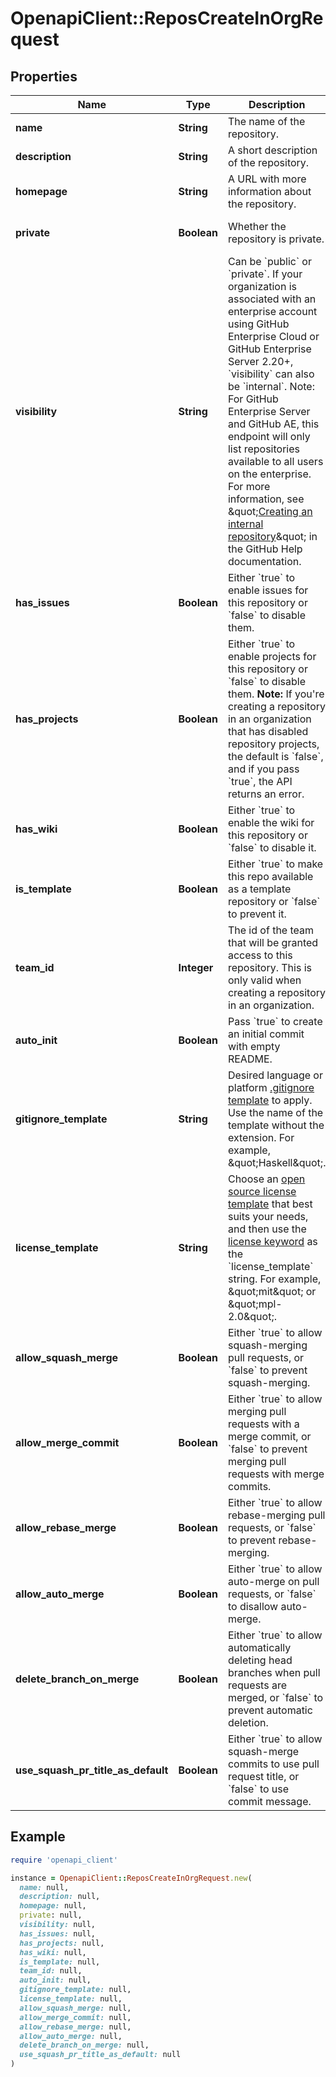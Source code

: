# OpenapiClient::ReposCreateInOrgRequest

## Properties

| Name | Type | Description | Notes |
| ---- | ---- | ----------- | ----- |
| **name** | **String** | The name of the repository. |  |
| **description** | **String** | A short description of the repository. | [optional] |
| **homepage** | **String** | A URL with more information about the repository. | [optional] |
| **private** | **Boolean** | Whether the repository is private. | [optional][default to false] |
| **visibility** | **String** | Can be &#x60;public&#x60; or &#x60;private&#x60;. If your organization is associated with an enterprise account using GitHub Enterprise Cloud or GitHub Enterprise Server 2.20+, &#x60;visibility&#x60; can also be &#x60;internal&#x60;. Note: For GitHub Enterprise Server and GitHub AE, this endpoint will only list repositories available to all users on the enterprise. For more information, see \&quot;[Creating an internal repository](https://docs.github.com/en/github/creating-cloning-and-archiving-repositories/about-repository-visibility#about-internal-repositories)\&quot; in the GitHub Help documentation. | [optional] |
| **has_issues** | **Boolean** | Either &#x60;true&#x60; to enable issues for this repository or &#x60;false&#x60; to disable them. | [optional][default to true] |
| **has_projects** | **Boolean** | Either &#x60;true&#x60; to enable projects for this repository or &#x60;false&#x60; to disable them. **Note:** If you&#39;re creating a repository in an organization that has disabled repository projects, the default is &#x60;false&#x60;, and if you pass &#x60;true&#x60;, the API returns an error. | [optional][default to true] |
| **has_wiki** | **Boolean** | Either &#x60;true&#x60; to enable the wiki for this repository or &#x60;false&#x60; to disable it. | [optional][default to true] |
| **is_template** | **Boolean** | Either &#x60;true&#x60; to make this repo available as a template repository or &#x60;false&#x60; to prevent it. | [optional][default to false] |
| **team_id** | **Integer** | The id of the team that will be granted access to this repository. This is only valid when creating a repository in an organization. | [optional] |
| **auto_init** | **Boolean** | Pass &#x60;true&#x60; to create an initial commit with empty README. | [optional][default to false] |
| **gitignore_template** | **String** | Desired language or platform [.gitignore template](https://github.com/github/gitignore) to apply. Use the name of the template without the extension. For example, \&quot;Haskell\&quot;. | [optional] |
| **license_template** | **String** | Choose an [open source license template](https://choosealicense.com/) that best suits your needs, and then use the [license keyword](https://docs.github.com/articles/licensing-a-repository/#searching-github-by-license-type) as the &#x60;license_template&#x60; string. For example, \&quot;mit\&quot; or \&quot;mpl-2.0\&quot;. | [optional] |
| **allow_squash_merge** | **Boolean** | Either &#x60;true&#x60; to allow squash-merging pull requests, or &#x60;false&#x60; to prevent squash-merging. | [optional][default to true] |
| **allow_merge_commit** | **Boolean** | Either &#x60;true&#x60; to allow merging pull requests with a merge commit, or &#x60;false&#x60; to prevent merging pull requests with merge commits. | [optional][default to true] |
| **allow_rebase_merge** | **Boolean** | Either &#x60;true&#x60; to allow rebase-merging pull requests, or &#x60;false&#x60; to prevent rebase-merging. | [optional][default to true] |
| **allow_auto_merge** | **Boolean** | Either &#x60;true&#x60; to allow auto-merge on pull requests, or &#x60;false&#x60; to disallow auto-merge. | [optional][default to false] |
| **delete_branch_on_merge** | **Boolean** | Either &#x60;true&#x60; to allow automatically deleting head branches when pull requests are merged, or &#x60;false&#x60; to prevent automatic deletion. | [optional][default to false] |
| **use_squash_pr_title_as_default** | **Boolean** | Either &#x60;true&#x60; to allow squash-merge commits to use pull request title, or &#x60;false&#x60; to use commit message. | [optional][default to false] |

## Example

```ruby
require 'openapi_client'

instance = OpenapiClient::ReposCreateInOrgRequest.new(
  name: null,
  description: null,
  homepage: null,
  private: null,
  visibility: null,
  has_issues: null,
  has_projects: null,
  has_wiki: null,
  is_template: null,
  team_id: null,
  auto_init: null,
  gitignore_template: null,
  license_template: null,
  allow_squash_merge: null,
  allow_merge_commit: null,
  allow_rebase_merge: null,
  allow_auto_merge: null,
  delete_branch_on_merge: null,
  use_squash_pr_title_as_default: null
)
```

